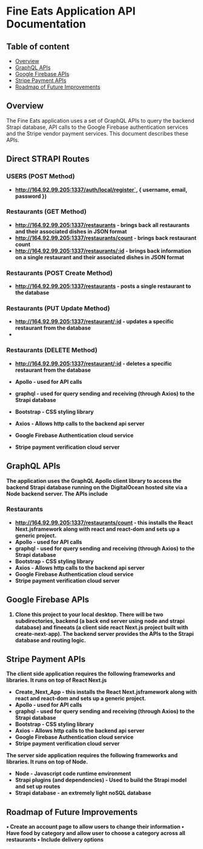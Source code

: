 # Fine Eats Application API Documentation
## Table of content

- [Overview](#overview)
- [GraphQL APIs](#graphql-apis)
- [Google Firebase APIs](#google-firebase-apis)
- [Stripe Payment APIs](#stripe-payment-apis)
- [Roadmap of Future Improvements](#roadmap-of-future-improvements)

## Overview
The Fine Eats application uses a set of GraphQL APIs to query the backend Strapi database, API calls to the Google Firebase authentication services and the Stripe vendor payment services.   This document describes these APIs.

## Direct STRAPI Routes
### USERS (POST Method)
 - <b>http://164.92.99.205:1337/auth/local/register`, { username, email, password })
### Restaurants (GET Method)
 - <b>http://164.92.99.205:1337/restaurants</b> - brings back all restaurants and their associated dishes in JSON format
 - <b>http://164.92.99.205:1337/restaurants/count</b> - brings back restaurant count
 - <b>http://164.92.99.205:1337/restaurants/:id</b> - brings back information on a single restaurant and their associated dishes in JSON format
 
### Restaurants (POST Create Method)
 - <b>http://164.92.99.205:1337/restaurants</b> - posts a single restaurant to the database
 
### Restaurants (PUT Update Method)
  - <b>http://164.92.99.205:1337/restaurant/:id</b> - updates a specific restaurant from the database
  - 
### Restaurants (DELETE Method)
  - <b>http://164.92.99.205:1337/restaurant/:id</b> - deletes a specific restaurant from the database



 - <b>Apollo</b> - used for API calls
 - <b>graphql</b> - used for query sending and receiving (through Axios) to the Strapi database
 - <b>Bootstrap</b> - CSS styling library    
 - <b>Axios</b> - Allows http calls to the backend api server
 - <b>Google Firebase</b> Authentication cloud service
 - <b>Stripe</b> payment verification cloud server

## GraphQL APIs
The application uses the GraphQL Apollo client library to access the backend Strapi database running on the DigitalOcean hosted site via a Node backend server.   The APIs include

### Restaurants
 - <b>http://164.92.99.205:1337/restaurants/count</b> - this installs the React Next.jsframework along with react and react-dom and sets up a generic project.
 - <b>Apollo</b> - used for API calls
 - <b>graphql</b> - used for query sending and receiving (through Axios) to the Strapi database
 - <b>Bootstrap</b> - CSS styling library    
 - <b>Axios</b> - Allows http calls to the backend api server
 - <b>Google Firebase</b> Authentication cloud service
 - <b>Stripe</b> payment verification cloud server

## Google Firebase APIs
1. Clone this project to your local desktop.   There will be two subdirectories, <b>backend</b> (a back end server using node and strapi database) and <b>fineeats</b> (a client side react Next.js project built with create-next-app).  The <b>backend</b> server provides the APIs to the Strapi database and routing logic.   

## Stripe Payment APIs
The client side application requires the following frameworks and libraries.   It runs on top of React Next.js
 - <b>Create_Next_App</b> - this installs the React Next.jsframework along with react and react-dom and sets up a generic project.
 - <b>Apollo</b> - used for API calls
 - <b>graphql</b> - used for query sending and receiving (through Axios) to the Strapi database
 - <b>Bootstrap</b> - CSS styling library    
 - <b>Axios</b> - Allows http calls to the backend api server
 - <b>Google Firebase</b> Authentication cloud service
 - <b>Stripe</b> payment verification cloud server
    
The server side application requires the following frameworks and libraries.   It runs on top of Node.
 - <b>Node</b> - Javascript code runtime environment 
 - <b>Strapi plugins (and dependencies)</b> - Used to build the Strapi model and set up routes
 - <b>Strapi database</b> - an extremely light noSQL database
 
## Roadmap of Future Improvements
•	Create an account page to allow users to change their information
•	Have food by category and allow user to choose a category across all restaurants
•	Include delivery options



